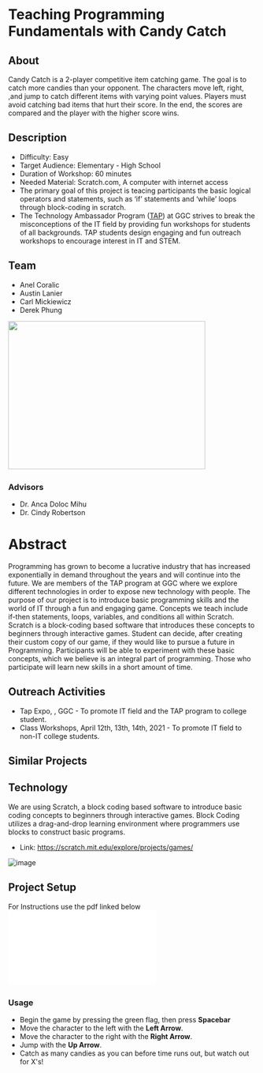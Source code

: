 # Teaching Programming Fundamentals with Candy Catch
## About

Candy Catch is a 2-player competitive item catching game. The goal is to catch more candies than your opponent. The characters move left, right, ,and jump to catch different items with varying point values. Players must avoid catching bad items that hurt their score. In the end, the scores are compared and the player with the higher score wins.

## Description 
* Difficulty: Easy
* Target Audience: Elementary - High School
* Duration of Workshop: 60 minutes
* Needed Material: Scratch.com, A computer with internet access
* The primary goal of this project is teacing participants the basic logical operators and statements, such as ‘if’ statements and ‘while’ loops through block-coding in scratch.
* The Technology Ambassador Program ([TAP](https://www.ggc.edu/academics/school-of-science-and-technology/research-internships-service-learning/technology-ambassador-program)) at GGC strives to break the misconceptions of the IT field by providing fun workshops for students of all backgrounds. TAP students design engaging and fun outreach workshops to encourage interest in IT and STEM.


## Team
* Anel Coralic
* Austin Lanier 
* Carl Mickiewicz
* Derek Phung

<img src="https://user-images.githubusercontent.com/79066007/116934103-7f5bd880-ac32-11eb-8bfb-fc42d3e68ebb.png" width="400" height="300"> 

### Advisors
* Dr. Anca Doloc Mihu
* Dr. Cindy Robertson

# Abstract 
Programming has grown to become a lucrative industry that has increased exponentially in demand throughout the years and will continue into the future. We are members of the TAP program at GGC where we explore different technologies in order to expose new technology with people. The purpose of our project is to introduce basic programming skills and the world of IT through a fun and engaging game. Concepts we teach include if-then statements, loops, variables, and conditions all within Scratch. Scratch is a block-coding based software that introduces these concepts to beginners through interactive games. Student can decide, after creating their custom copy of our game, if they would like to pursue a future in Programming. Participants will be able to experiment with these basic concepts, which we believe is an integral part of programming. Those who participate will learn new skills in a short amount of time. 

## Outreach Activities
- Tap Expo, , GGC - To promote IT field and the TAP program to college student.
-  Class Workshops, April 12th, 13th, 14th, 2021 - To promote IT field to non-IT college students.

## Similar Projects
## Technology
We are using Scratch, a block coding based software to introduce basic coding concepts to beginners through interactive games. Block Coding utilizes a drag-and-drop learning environment where programmers use blocks to construct basic programs.
- Link: https://scratch.mit.edu/explore/projects/games/

![image](https://user-images.githubusercontent.com/79066007/116935108-e3cb6780-ac33-11eb-9b72-a2e10127654e.png)

## Project Setup
For Instructions use the pdf linked below <br>
![Project Guide](documents/Catch_Game_Guide.pdf)

### Usage 
- Begin the game by pressing the green flag, then press **Spacebar**
- Move the character to the left with the **Left Arrow**.
- Move the character to the right with the **Right Arrow**.
- Jump with the **Up Arrow**.
- Catch as many candies as you can before time runs out, but watch out for X's!
